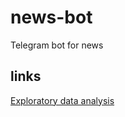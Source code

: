 # news-bot

Telegram bot for news

## links

[Exploratory data analysis](https://colab.research.google.com/drive/1531qVz4YDvg6CMlZupXL8PrsTWiTfipB?usp=sharing)
